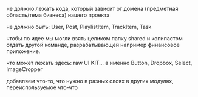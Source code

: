не должно лежать кода, который зависит 
от домена (предметная область/тема бизнеса) нашего проекта

не должно быть:
User, Post, PlaylistItem, TrackItem, Task

чтобы по идее мы могли взять целиком папку shared 
и копипастом отдать другой команде, разрабатывающей
например финансовое приложение.

что может лежать здесь:
raw UI KIT... а именно Button, Dropbox, Select, ImageCropper

 добавляем что-то, что нужно в разных слоях в других модулях, переиспользуемое что-что